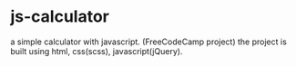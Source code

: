 # js-calculator
a simple calculator with javascript. (FreeCodeCamp project)
the project is built using html, css(scss), javascript(jQuery).

